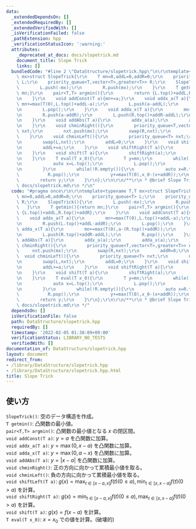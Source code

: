 ```yaml
---
data:
  _extendedDependsOn: []
  _extendedRequiredBy: []
  _extendedVerifiedWith: []
  _isVerificationFailed: false
  _pathExtension: hpp
  _verificationStatusIcon: ':warning:'
  attributes:
    _deprecated_at_docs: docs/slopetrick.md
    document_title: Slope Trick
    links: []
  bundledCode: "#line 2 \"DataStructure/slopetrick.hpp\"\n\r\ntemplate<typename T,T\
    \ mx>struct SlopeTrick{\r\n    T mn=0,addL=0,addR=0;\r\n    priority_queue<T>\
    \ L;\r\n    priority_queue<T,vector<T>,greater<T>> R;\r\n    SlopeTrick(){\r\n\
    \        L.push(-mx);\r\n        R.push(mx);\r\n    }\r\n    T getmin(){return\
    \ mn;}\r\n    pair<T,T> argmin(){\r\n        return {L.top()+addL,R.top()+addR};\r\
    \n    }\r\n    void addConst(T a){mn+=a;}\r\n    void addx_a(T a){\r\n       \
    \ mn+=max(T(0),L.top()+addL-a);\r\n        L.push(a-addL);\r\n        R.push(L.top()+addL-addR);\r\
    \n        L.pop();\r\n    }\r\n    void adda_x(T a){\r\n        mn+=max(T(0),a-(R.top()+addR));\r\
    \n        R.push(a-addR);\r\n        L.push(R.top()+addR-addL);\r\n        R.pop();\r\
    \n    }\r\n    void addAbs(T a){\r\n        addx_a(a);\r\n        adda_x(a);\r\
    \n    }\r\n    void chminRight(){\r\n        priority_queue<T,vector<T>,greater<T>>\
    \ nxt;\r\n        nxt.push(mx);\r\n        swap(R,nxt);\r\n        addR=0;\r\n\
    \    }\r\n    void chminLeft(){\r\n        priority_queue<T> nxt;\r\n        nxt.push(-mx);\r\
    \n        swap(L,nxt);\r\n        addL=0;\r\n    }\r\n    void shiftLeft(T a){\r\
    \n        addL+=a;\r\n    }\r\n    void shiftRight(T a){\r\n        addR+=a;\r\
    \n    }\r\n    void shift(T a){\r\n        shiftRight(a);\r\n        shiftLeft(a);\r\
    \n    }\r\n    T eval(T x_0){\r\n        T y=mn;\r\n        while(!L.empty()){\r\
    \n            auto x=L.top();\r\n            L.pop();\r\n            y+=max(T(0),(x+addL)-x_0);\r\
    \n        }\r\n        while(!R.empty()){\r\n            auto x=R.top();\r\n \
    \           R.pop();\r\n            y+=max(T(0),x_0-(x+addR));\r\n        }\r\n\
    \        return y;\r\n    }\r\n};\r\n\r\n/**\r\n * @brief Slope Trick\r\n * @docs\
    \ docs/slopetrick.md\r\n */\n"
  code: "#pragma once\r\n\r\ntemplate<typename T,T mx>struct SlopeTrick{\r\n    T\
    \ mn=0,addL=0,addR=0;\r\n    priority_queue<T> L;\r\n    priority_queue<T,vector<T>,greater<T>>\
    \ R;\r\n    SlopeTrick(){\r\n        L.push(-mx);\r\n        R.push(mx);\r\n \
    \   }\r\n    T getmin(){return mn;}\r\n    pair<T,T> argmin(){\r\n        return\
    \ {L.top()+addL,R.top()+addR};\r\n    }\r\n    void addConst(T a){mn+=a;}\r\n\
    \    void addx_a(T a){\r\n        mn+=max(T(0),L.top()+addL-a);\r\n        L.push(a-addL);\r\
    \n        R.push(L.top()+addL-addR);\r\n        L.pop();\r\n    }\r\n    void\
    \ adda_x(T a){\r\n        mn+=max(T(0),a-(R.top()+addR));\r\n        R.push(a-addR);\r\
    \n        L.push(R.top()+addR-addL);\r\n        R.pop();\r\n    }\r\n    void\
    \ addAbs(T a){\r\n        addx_a(a);\r\n        adda_x(a);\r\n    }\r\n    void\
    \ chminRight(){\r\n        priority_queue<T,vector<T>,greater<T>> nxt;\r\n   \
    \     nxt.push(mx);\r\n        swap(R,nxt);\r\n        addR=0;\r\n    }\r\n  \
    \  void chminLeft(){\r\n        priority_queue<T> nxt;\r\n        nxt.push(-mx);\r\
    \n        swap(L,nxt);\r\n        addL=0;\r\n    }\r\n    void shiftLeft(T a){\r\
    \n        addL+=a;\r\n    }\r\n    void shiftRight(T a){\r\n        addR+=a;\r\
    \n    }\r\n    void shift(T a){\r\n        shiftRight(a);\r\n        shiftLeft(a);\r\
    \n    }\r\n    T eval(T x_0){\r\n        T y=mn;\r\n        while(!L.empty()){\r\
    \n            auto x=L.top();\r\n            L.pop();\r\n            y+=max(T(0),(x+addL)-x_0);\r\
    \n        }\r\n        while(!R.empty()){\r\n            auto x=R.top();\r\n \
    \           R.pop();\r\n            y+=max(T(0),x_0-(x+addR));\r\n        }\r\n\
    \        return y;\r\n    }\r\n};\r\n\r\n/**\r\n * @brief Slope Trick\r\n * @docs\
    \ docs/slopetrick.md\r\n */"
  dependsOn: []
  isVerificationFile: false
  path: DataStructure/slopetrick.hpp
  requiredBy: []
  timestamp: '2022-02-05 01:38:09+09:00'
  verificationStatus: LIBRARY_NO_TESTS
  verifiedWith: []
documentation_of: DataStructure/slopetrick.hpp
layout: document
redirect_from:
- /library/DataStructure/slopetrick.hpp
- /library/DataStructure/slopetrick.hpp.html
title: Slope Trick
---
```

## 使い方

`SlopeTrick()`: 空のデータ構造を作成。  
`T getmin()`: 凸関数の最小値。  
`pair<T,T> argmin()`: 凸関数の最小値となる $x$ の閉区間。  
`void addConst(T a)`: $y=a$ を凸関数に加算。  
`void addx_a(T a)`: $y=\max(0,x-a)$ を凸関数に加算。  
`void adda_x(T a)`: $y=\max(0,a-x)$ を凸関数に加算。  
`void addAbs(T a)`: $y=|x-a|$ を凸関数に加算。  
`void chminRight()`: 正の方向に向かって累積最小値を取る。  
`void chminLeft()`: 負の方向に向かって累積最小値を取る。  
`void shiftLeft(T a)`: $g(x)=\max_{t \in [x-a,x]} f(t)(0 \leq a),\min_{t \in [x,x-a]} f(t)(0>a)$ を計算。  
`void shiftRight(T a)`: $g(x)=\min_{t \in [x-a,x]} f(t)(0 \leq a),\max_{t \in [x,x-a]} f(t)(0>a)$ を計算。  
`void shift(T a)`: $g(x)=f(x-a)$ を計算。  
`T eval(T x_0)`: $x=x_0$ での値を計算。(破壊的)